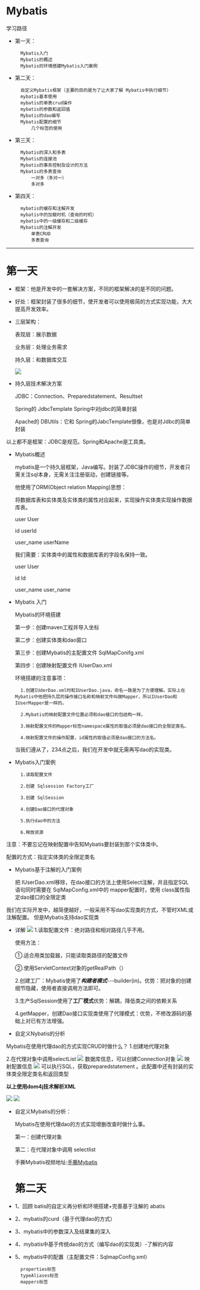 # Mybatis

学习路径

- 第一天：

        Mybatis入门
        Mybatis的概述
        Mybatis的环境搭建Mybatis入门案例
- 第二天：

        自定义Mybatis框架（主要的目的是为了让大家了解 Mybatis中执行细节）
        mybatis基本使用
        mybatis的单表crud操作
        mybatis的参数和返回值
        Mybatis的dao编写
        Mybatis配置的细节
            几个标签的使用
- 第三天：

        Mybatis的深入和多表
        Mybatis的连接池
        Mybatis的事务控制及设计的方法
        Mybatis的多表查询
            一对多（多对一）
            多对多
- 第四天：

        mybatis的缓存和注解开发
        mybatis中的加载时机（查询的时机）
        mybatis中的一级缓存和二级缓存
        Mybatis的注解开发
            单表CRUD
            多表查询

---

# 第一天

- 框架：他是开发中的一套解决方案，不同的框架解决的是不同的问题。
- 好处：框架封装了很多的细节，使开发者可以使用极简的方式实现功能，大大提高开发效率。
- 三层架构：
  
  表现层：展示数据

  业务层：处理业务需求

  持久层：和数据库交互

  ![](pic\1.png)

- 持久层技术解决方案
  
  JDBC：Connection、Preparedstatement、Resultset

  Spring的 JdbcTemplate Spring中对jdbc的简单封装

  Apache的 DBUtils：它和 Spring的JabcTemplate很像，也是对Jdbc的简单封装

以上都不是框架：JDBC是规范。Spring和Apache是工具类。

- Mybatis概述
  
  mybatis是一个持久层框架，Java编写。封装了JDBC操作的细节，开发者只需关注sql本身，无需关注注册驱动，创建链接等。
  
  他使用了ORM(Object relation Mapping)思想：

    将数据库表和实体类及实体类的属性对应起来，实现操作实体类实现操作数据库表。

    user User

    id userId

    user_name userName

    我们需要：实体类中的属性和数据库表的字段名保持一致。

    user User

    id Id

    user_name user_name
- Mybatis 入门
  
  Mybatis的环境搭建

  第一步：创建maven工程并导入坐标

  第二步：创建实体类和dao窗口

  第三步：创建Mybatis的主配置文件 SqlMapConifg.xml

  第四步：创建映射配置文件
  IUserDao.xml

  环境搭建的注意事项：
  
        1.创建IUderDao.xml时和IUserDao.java，命名一致是为了方便理解。实际上在Mybatis中他把持久层的操作接口名称和映射文件叫做Mapper，所以IUserDao和IUserMapper是一样的。
        
        2.Mybatis的映射配置文件位置必须和dao接口的包结构一样。
        
        3.映射配置文件的Mapper标签namespace属性的取值必须是dao接口的全限定类名。

        4.映射配置文件的操作配置，id属性的取值必须是dao接口的方法名。

  当我们遵从了，234点之后，我们在开发中就无需再写dao的实现类。

- Mybatis入门案例

        1.读取配置文件

        2.创建 Sqlsession Factory工厂

        3.创建 SqlSession

        4.创建Dao接口的代理对象

        5.执行dao中的方法

        6.释放资源

注意：不要忘记在映射配置中告知Mybatis要封装到那个实体类中。

配置的方式：指定实体类的全限定类名

- Mybatis基于注解的入门案例

  把 IUserDao.xml移除，在dao接口的方法上使用Select注解，并且指定SQL语句同时需要在 SqlMapConfig.xml中的 mapper配置时，使用 class属性指定dao接口的全限定类

我们在实际开发中，越简便越好，一般采用不写dao实现类的方式，不管时XML或注解配置。
但是Mybatis支持dao实现类

- 详解
![](pic\2.png)
1.读取配置文件：绝对路径和相对路径几乎不用。

  使用方法：

  ①.适合用类加载器，只能读取类路径的配置文件

  ②.使用ServletContext对象的getRealPath（）

  2.创建工厂：Mybatis使用了***构建者模式***---builder(in)。优势：把对象的创建细节隐藏，使用者直接调用方法即可。

  3.生产SqlSession使用了**工厂模式**优势：解耦，降低类之间的依赖关系

  4.getMapper，创建Dao接口实现类使用了代理模式：优势，不修改源码的基础上对已有方法增强。

 - 自定义Nybatis的分析

 Mybatis在使用代理dao的方式实现CRUD时做什么？
   1.创建地代理对象

   2.在代理对象中调用selectList
   ![](pic\3.png)
   数据库信息，可以创建Connection对象
   ![](pic\4.png)
   映射配置信息
  ![](pic\5.png)
  可以执行SQL，获取preparedstatement
  。此配置中还有封装的实体类全限定类名和返回类型

**以上使用dom4j技术解析XML**

   ![](pic\6.png)
   ![](pic\7.png)

- 自定义Mybatis的分析：

  Mybatis在使用代理dao的方式实现增删改查时做什么事。

  第一：创建代理对象 
  
  第二：在代理对象中调用 selectlist
  
  手撕Mybatis视频地址:[手撕Mybatis](https://www.bilibili.com/video/av69586111?p=18)

  # 第二天
- 1、回顾 batis的自定义再分析和环境搭建+完善基于注解的 abatis
- 2、mybatis的curd（基于代理dao的方式）
- 3、mybatis中的参数深入及结果集的深入
- 4、mybatis中基于传统dao的方式（编写dao的实现类）-了解的内容
- 5、mybatis中的配置（主配置文件：SqlmapConfig.xml）

        properties标签
        typeAliases标签
        mappers标签
        